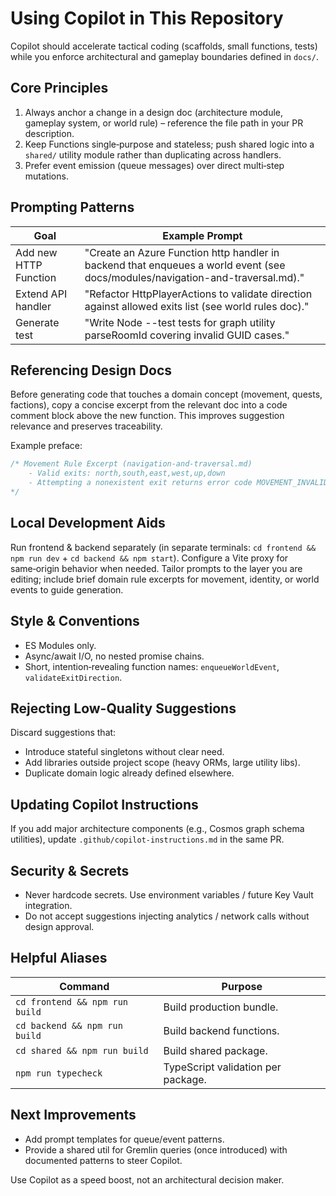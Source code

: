 # Using Copilot in This Repository

Copilot should accelerate tactical coding (scaffolds, small functions, tests) while you enforce architectural and gameplay boundaries defined in `docs/`.

## Core Principles

1. Always anchor a change in a design doc (architecture module, gameplay system, or world rule) – reference the file path in your PR description.
2. Keep Functions single‑purpose and stateless; push shared logic into a `shared/` utility module rather than duplicating across handlers.
3. Prefer event emission (queue messages) over direct multi‑step mutations.

## Prompting Patterns

| Goal                  | Example Prompt                                                                                                                 |
| --------------------- | ------------------------------------------------------------------------------------------------------------------------------ |
| Add new HTTP Function | "Create an Azure Function http handler in backend that enqueues a world event (see docs/modules/navigation-and-traversal.md)." |
| Extend API handler    | "Refactor HttpPlayerActions to validate direction against allowed exits list (see world rules doc)."                           |
| Generate test         | "Write Node --test tests for graph utility parseRoomId covering invalid GUID cases."                                           |

## Referencing Design Docs

Before generating code that touches a domain concept (movement, quests, factions), copy a concise excerpt from the relevant doc into a code comment block above the new function. This improves suggestion relevance and preserves traceability.

Example preface:

```ts
/* Movement Rule Excerpt (navigation-and-traversal.md)
	- Valid exits: north,south,east,west,up,down
	- Attempting a nonexistent exit returns error code MOVEMENT_INVALID_EXIT
*/
```

## Local Development Aids

Run frontend & backend separately (in separate terminals: `cd frontend && npm run dev` + `cd backend && npm start`). Configure a Vite proxy for same‑origin behavior when needed. Tailor prompts to the layer you are editing; include brief domain rule excerpts for movement, identity, or world events to guide generation.

## Style & Conventions

- ES Modules only.
- Async/await I/O, no nested promise chains.
- Short, intention‑revealing function names: `enqueueWorldEvent`, `validateExitDirection`.

## Rejecting Low-Quality Suggestions

Discard suggestions that:

- Introduce stateful singletons without clear need.
- Add libraries outside project scope (heavy ORMs, large utility libs).
- Duplicate domain logic already defined elsewhere.

## Updating Copilot Instructions

If you add major architecture components (e.g., Cosmos graph schema utilities), update `.github/copilot-instructions.md` in the same PR.

## Security & Secrets

- Never hardcode secrets. Use environment variables / future Key Vault integration.
- Do not accept suggestions injecting analytics / network calls without design approval.

## Helpful Aliases

| Command                        | Purpose                          |
| ------------------------------ | -------------------------------- |
| `cd frontend && npm run build` | Build production bundle.         |
| `cd backend && npm run build`  | Build backend functions.         |
| `cd shared && npm run build`   | Build shared package.            |
| `npm run typecheck`            | TypeScript validation per package. |

## Next Improvements

- Add prompt templates for queue/event patterns.
- Provide a shared util for Gremlin queries (once introduced) with documented patterns to steer Copilot.

Use Copilot as a speed boost, not an architectural decision maker.

